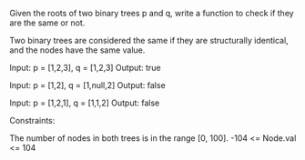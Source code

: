 Given the roots of two binary trees p and q, write a function to check if they are the same or not.

Two binary trees are considered the same if they are structurally identical, and the nodes have the same value.

Input: p = [1,2,3], q = [1,2,3]
Output: true

Input: p = [1,2], q = [1,null,2]
Output: false

Input: p = [1,2,1], q = [1,1,2]
Output: false
 

Constraints:

The number of nodes in both trees is in the range [0, 100].
-104 <= Node.val <= 104
